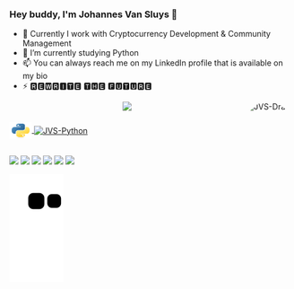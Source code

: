 ### Hey buddy, I'm Johannes Van Sluys 👋

- 🔭 Currently I work with Cryptocurrency Development & Community Management
- 🌱 I’m currently studying Python 
- 📫 You can always reach me on my LinkedIn profile that is available on my bio
- ⚡ 🆁🅴🆆🆁🅸🆃🅴 🆃🅷🅴 🅵🆄🆃🆄🆁🅴


<div align="center">
  <a href="https://github.com/JVSly">
  <img height="180em" src="https://github-readme-stats.vercel.app/api?username=jvsly&show_icons=true&theme=tokyonight&include_all_commits=true&count_private=true"/>
  <img align="right" alt="JVS-Draw" height="150" style="border-radius:50px;" 
  src="https://cdn.discordapp.com/attachments/926997440022863932/938125183519178812/desenho_eu.jpg">
</div>
  
  <div style="display: inline_block"><br>
    <img align="center" alt="JVS-Python" height="30" width="40" src="https://raw.githubusercontent.com/devicons/devicon/master/icons/python/python-original.svg">
    <img align="center" alt="JVS-Python" height="30" width="40" src="https://raw.githubusercontent.com/devicons/devicon/master/icons/html/html-original.svg">
  </div>

  ##
  
  <div>
    <a href="https://www.youtube.com/channel/UCebu7o3flXoDqhp0MIdRvRg" target="_blank"><img src="https://img.shields.io/badge/YouTube-FF0000?style=for-the-badge&logo=youtube&logoColor=white" target="_blank"></a>
  <a href="https://www.instagram.com/johannes_maarten/" target="_blank"><img src="https://img.shields.io/badge/-Instagram-%23E4405F?style=for-the-badge&logo=instagram&logoColor=white" target="_blank"></a>
 	<a href="https://www.twitch.tv/johannesziggs" target="_blank"><img src="https://img.shields.io/badge/Twitch-9146FF?style=for-the-badge&logo=twitch&logoColor=white" target="_blank"></a>
 <a href="https://discordapp.com/users/925379996875390998/" target="_blank"><img src="https://img.shields.io/badge/Discord-7289DA?style=for-the-badge&logo=discord&logoColor=white" target="_blank"></a> 
  <a href = "mailto:johannesvansluys@gmail.com"><img src="https://img.shields.io/badge/-Gmail-%23333?style=for-the-badge&logo=gmail&logoColor=white" target="_blank"></a>
  <a href="https://www.linkedin.com/in/johannesmaartenvansluys/" target="_blank"><img src="https://img.shields.io/badge/-LinkedIn-%230077B5?style=for-the-badge&logo=linkedin&logoColor=white" target="_blank"></a> 
 
  ![Snake animation](https://github.com/rafaballerini/rafaballerini/blob/output/github-contribution-grid-snake.svg)
  </div>
